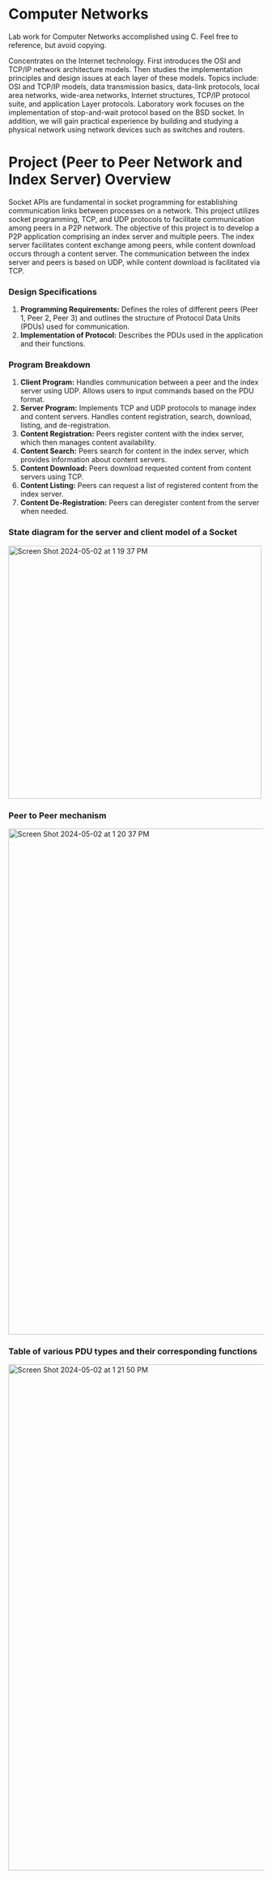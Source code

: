 # Computer Networks
Lab work for Computer Networks accomplished using C. Feel free to reference, but avoid copying.

Concentrates on the Internet technology. First introduces the OSI and TCP/IP network architecture models. Then studies the implementation principles and design issues at each layer of these models. Topics include: OSI and TCP/IP models, data transmission basics, data-link protocols, local area networks, wide-area networks, Internet structures, TCP/IP protocol suite, and application Layer protocols. Laboratory work focuses on the implementation of stop-and-wait protocol based on the BSD socket. In addition, we will gain practical experience by building and studying a physical network using network devices such as switches and routers.

# Project (Peer to Peer Network and Index Server) Overview

Socket APIs are fundamental in socket programming for establishing communication links between processes on a network. This project utilizes socket programming, TCP, and UDP protocols to facilitate communication among peers in a P2P network. The objective of this project is to develop a P2P application comprising an index server and multiple peers. The index server facilitates content exchange among peers, while content download occurs through a content server. The communication between the index server and peers is based on UDP, while content download is facilitated via TCP.

### Design Specifications

1. **Programming Requirements:** Defines the roles of different peers (Peer 1, Peer 2, Peer 3) and outlines the structure of Protocol Data Units (PDUs) used for communication.
2. **Implementation of Protocol:** Describes the PDUs used in the application and their functions.

 ### Program Breakdown

1. **Client Program:** Handles communication between a peer and the index server using UDP. Allows users to input commands based on the PDU format.
2. **Server Program:** Implements TCP and UDP protocols to manage index and content servers. Handles content registration, search, download, listing, and de-registration.
3. **Content Registration:** Peers register content with the index server, which then manages content availability.
4. **Content Search:** Peers search for content in the index server, which provides information about content servers.
5. **Content Download:** Peers download requested content from content servers using TCP.
6. **Content Listing:** Peers can request a list of registered content from the index server.
7. **Content De-Registration:** Peers can deregister content from the server when needed.



### State diagram for the server and client model of a Socket
<img width="500" alt="Screen Shot 2024-05-02 at 1 19 37 PM" src="https://github.com/ark22oct/Computer-Networks/assets/77360623/50c177d8-c554-4f66-a37e-500006c73e37">

### Peer to Peer mechanism
<img width="1000" alt="Screen Shot 2024-05-02 at 1 20 37 PM" src="https://github.com/ark22oct/Computer-Networks/assets/77360623/a365ce08-5cf2-4bad-a418-548d3250a19b">

### Table of various PDU types and their corresponding functions
<img width="1000" alt="Screen Shot 2024-05-02 at 1 21 50 PM" src="https://github.com/ark22oct/Computer-Networks/assets/77360623/609063ab-c0c4-4801-9cd2-37459a5aa694">
